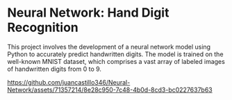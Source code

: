 # Neural Network: Hand Digit Recognition

<p> This project involves the development of a neural network model using Python to accurately predict handwritten digits. The model is trained on the well-known MNIST dataset, which comprises a vast array of labeled images of handwritten digits from 0 to 9.</p>



https://github.com/juancastillo346/Neural-Network/assets/71357214/8e28c950-7c48-4b0d-8cd3-bc0227637b63

